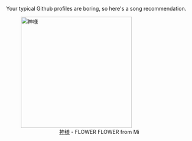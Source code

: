 Your typical Github profiles are boring, so here's a song recommendation.
<figure><img width="300" height="300" src="https://i.scdn.co/image/ab67616d0000b2734663b30ec48a134bea69ff07" alt="神様" /><figcaption align="center"><a href="https://open.spotify.com/track/53Lwc6BcRryRgyLDgIqX9l" target="_blank">神様</a> - FLOWER FLOWER from Mi</figcaption></figure>
